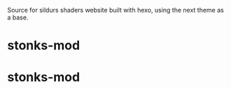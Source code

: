 Source for sildurs shaders website built with hexo, using the next theme as a base.
# stonks-mod
# stonks-mod
